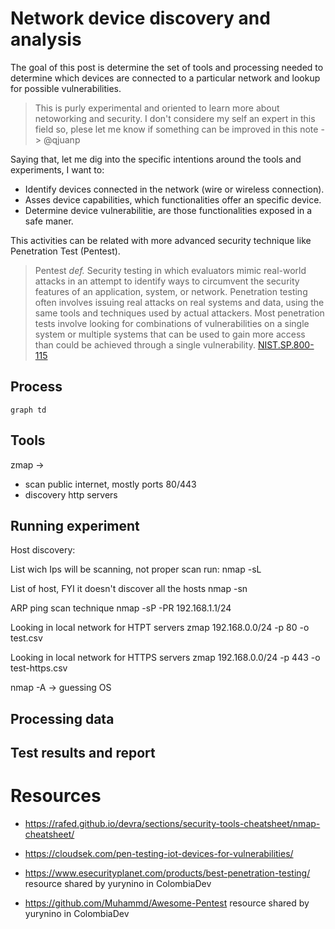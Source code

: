 # Network device discovery and analysis

The goal of this post is determine the set of tools and processing needed to determine which devices are connected to a particular network and lookup for possible vulnerabilities.

> This is purly experimental and oriented to learn more about netoworking and security. I don't considere my self an expert in this field so, plese let me know if something can be improved in this note -> @qjuanp

Saying that, let me dig into the specific intentions around the tools and experiments, I want to:

- Identify devices connected in the network (wire or wireless connection).
- Asses device capabilities, which functionalities offer an specific device.
- Determine device vulnerabilitie, are those functionalities exposed in a safe maner.

This activities can be related with more advanced security technique like Penetration Test (Pentest).

> Pentest _def._ Security testing in which evaluators mimic real-world attacks in an attempt to identify ways to circumvent the security features of an application, system, or network. Penetration testing often involves issuing real attacks on real systems and data, using the same tools and techniques used by actual attackers. Most penetration tests involve looking for combinations of vulnerabilities on a single system or multiple systems that can be used to gain more access than could be achieved through a single vulnerability. [NIST.SP.800-115]

## Process

```mermaid
graph td

```


## Tools

zmap -> 
- scan public internet, mostly ports 80/443
- discovery http servers

## Running experiment

Host discovery:

List wich Ips will be scanning, not proper scan run:
nmap <IPS> -sL

List of host, FYI it doesn't discover all the hosts
nmap <IPs> -sn 

ARP ping scan technique
nmap -sP -PR 192.168.1.1/24 

Looking in local network for HTPT servers
zmap 192.168.0.0/24 -p 80 -o test.csv

Looking in local network for HTTPS servers
zmap 192.168.0.0/24 -p 443 -o test-https.csv


nmap -A -> guessing OS

## Processing data

## Test results and report

# Resources


- https://rafed.github.io/devra/sections/security-tools-cheatsheet/nmap-cheatsheet/
- https://cloudsek.com/pen-testing-iot-devices-for-vulnerabilities/

- https://www.esecurityplanet.com/products/best-penetration-testing/ resource shared by yurynino in ColombiaDev
- https://github.com/Muhammd/Awesome-Pentest resource shared by yurynino in ColombiaDev

[NIST.SP.800-115]: https://doi.org/10.6028/NIST.SP.800-115 "Technical Guide to Information Security Testing and Assessment - National Institute of Standards and Technology (NIST)"